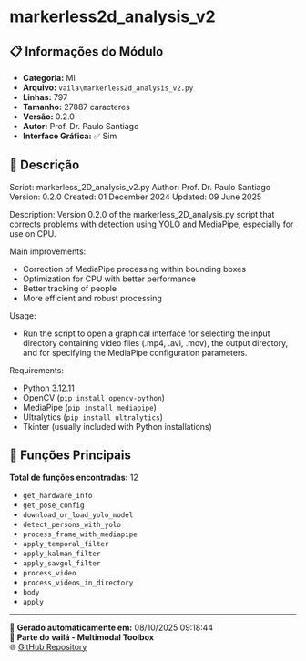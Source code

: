 # markerless2d_analysis_v2

## 📋 Informações do Módulo

- **Categoria:** Ml
- **Arquivo:** `vaila\markerless2d_analysis_v2.py`
- **Linhas:** 797
- **Tamanho:** 27887 caracteres
- **Versão:** 0.2.0
- **Autor:** Prof. Dr. Paulo Santiago
- **Interface Gráfica:** ✅ Sim

## 📖 Descrição


Script: markerless_2D_analysis_v2.py
Author: Prof. Dr. Paulo Santiago
Version: 0.2.0
Created: 01 December 2024
Updated: 09 June 2025

Description:
Version 0.2.0 of the markerless_2D_analysis.py script that corrects problems with detection
using YOLO and MediaPipe, especially for use on CPU.

Main improvements:
- Correction of MediaPipe processing within bounding boxes
- Optimization for CPU with better performance
- Better tracking of people
- More efficient and robust processing

Usage:
- Run the script to open a graphical interface for selecting the input directory
  containing video files (.mp4, .avi, .mov), the output directory, and for
  specifying the MediaPipe configuration parameters.

Requirements:
- Python 3.12.11
- OpenCV (`pip install opencv-python`)
- MediaPipe (`pip install mediapipe`)
- Ultralytics (`pip install ultralytics`)
- Tkinter (usually included with Python installations)


## 🔧 Funções Principais

**Total de funções encontradas:** 12

- `get_hardware_info`
- `get_pose_config`
- `download_or_load_yolo_model`
- `detect_persons_with_yolo`
- `process_frame_with_mediapipe`
- `apply_temporal_filter`
- `apply_kalman_filter`
- `apply_savgol_filter`
- `process_video`
- `process_videos_in_directory`
- `body`
- `apply`




---

📅 **Gerado automaticamente em:** 08/10/2025 09:18:44  
🔗 **Parte do vailá - Multimodal Toolbox**  
🌐 [GitHub Repository](https://github.com/vaila-multimodaltoolbox/vaila)
